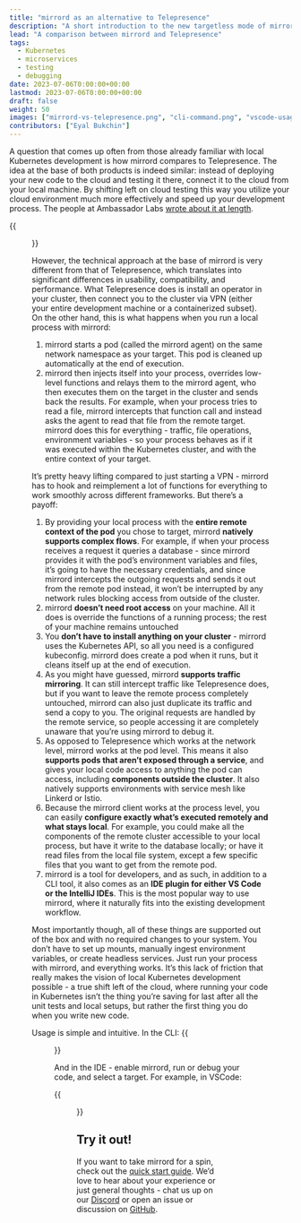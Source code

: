```yaml
---
title: "mirrord as an alternative to Telepresence"
description: "A short introduction to the new targetless mode of mirrord, explaining its main use-cases."
lead: "A comparison between mirrord and Telepresence"
tags:
  - Kubernetes
  - microservices
  - testing
  - debugging
date: 2023-07-06T0:00:00+00:00
lastmod: 2023-07-06T0:00:00+00:00
draft: false
weight: 50
images: ["mirrord-vs-telepresence.png", "cli-command.png", "vscode-usage.gif"]
contributors: ["Eyal Bukchin"]
---
```


A question that comes up often from those already familiar with local Kubernetes development is how mirrord compares to Telepresence. The idea at the base of both products is indeed similar: instead of deploying your new code to the cloud and testing it there, connect it to the cloud from your local machine. By shifting left on cloud testing this way you utilize your cloud environment much more effectively and speed up your development process. The people at Ambassador Labs [wrote about it at length](https://www.getambassador.io/docs/telepresence-oss/latest/concepts/devworkflow).

{{<figure src="mirrord-vs-telepresence.png" alt="The mandatory mirrord VS. Telepresence image"  class="center mid-width">}}

However, the technical approach at the base of mirrord is very different from that of Telepresence, which translates into significant differences in usability, compatibility, and performance. What Telepresence does is install an operator in your cluster, then connect you to the cluster via VPN (either your entire development machine or a containerized subset). On the other hand, this is what happens when you run a local process with mirrord:
1. mirrord starts a pod (called the mirrord agent) on the same network namespace as your target. This pod is cleaned up automatically at the end of execution.
2. mirrord then injects itself into your process, overrides low-level functions and relays them to the mirrord agent, who then executes them on the target in the cluster and sends back the results. For example, when your process tries to read a file, mirrord intercepts that function call and instead asks the agent to read that file from the remote target. mirrord does this for everything - traffic, file operations, environment variables - so your process behaves as if it was executed within the Kubernetes cluster, and with the entire context of your target.

It’s pretty heavy lifting compared to just starting a VPN - mirrord has to hook and reimplement a lot of functions for everything to work smoothly across different frameworks. But there’s a payoff:

1. By providing your local process with the **entire remote context of the pod** you chose to target, mirrord **natively supports complex flows**. For example, if when your process receives a request it queries a database - since mirrord provides it with the pod’s environment variables and files, it’s going to have the necessary credentials, and since mirrord intercepts the outgoing requests and sends it out from the remote pod instead, it won’t be interrupted by any network rules blocking access from outside of the cluster. 
2. mirrord **doesn’t need root access** on your machine. All it does is override the functions of a running process; the rest of your machine remains untouched
3. You **don’t have to install anything on your cluster** - mirrord uses the Kubernetes API, so all you need is a configured kubeconfig. mirrord does create a pod when it runs, but it cleans itself up at the end of execution.
4. As you might have guessed, mirrord **supports traffic mirroring**. It can still intercept traffic like Telepresence does, but if you want to leave the remote process completely untouched, mirrord can also just duplicate its traffic and send a copy to you. The original requests are handled by the remote service, so people accessing it are completely unaware that you’re using mirrord to debug it.
5. As opposed to Telepresence which works at the network level, mirrord works at the pod level. This means it also **supports pods that aren’t exposed through a service**, and gives your local code access to anything the pod can access, including **components outside the cluster**. It also natively supports environments with service mesh like Linkerd or Istio.
6. Because the mirrord client works at the process level, you can easily **configure exactly what’s executed remotely and what stays local**. For example, you could make all the components of the remote cluster accessible to your local process, but have it write to the database locally; or have it read files from the local file system, except a few specific files that you want to get from the remote pod. 
7. mirrord is a tool for developers, and as such, in addition to a CLI tool, it also comes as an **IDE plugin for either VS Code or the IntelliJ IDEs**. This is the most popular way to use mirrord, where it naturally fits into the existing development workflow.


Most importantly though, all of these things are supported out of the box and with no required changes to your system. You don’t have to set up mounts, manually ingest environment variables, or create headless services. Just run your process with mirrord, and everything works. It’s this lack of friction that really makes the vision of local Kubernetes development possible - a true shift left of the cloud, where running your code in Kubernetes isn’t the thing you’re saving for last after all the unit tests and local setups, but rather the first thing you do when you write new code. 

Usage is simple and intuitive. In the CLI:
{{<figure src="cli-command.png" alt="A very straightforward breakdown of the mirrord CLI command" height="100%" width="60%">}}

And in the IDE - enable mirrord, run or debug your code, and select a target. For example, in VSCode:

{{<figure src="vscode-usage.gif" alt="Quick demo of mirrord being used within VS Code" height="100%" width="100%">}}

## Try it out!

If you want to take mirrord for a spin, check out the [quick start guide](https://mirrord.dev/docs/overview/quick-start/). We’d love to hear about your experience or just general thoughts - chat us up on our [Discord](https://discord.gg/metalbear) or open an issue or discussion on [GitHub](https://github.com/metalbear-co/mirrord).